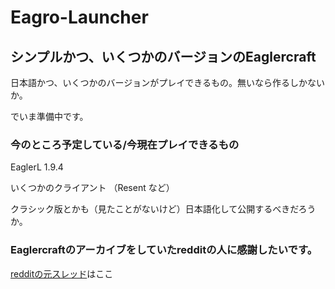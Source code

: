 # Eagro-Launcher

## シンプルかつ、いくつかのバージョンのEaglercraft

日本語かつ、いくつかのバージョンがプレイできるもの。無いなら作るしかないか。

でいま準備中です。

### 今のところ予定している/今現在プレイできるもの

EaglerL 1.9.4

いくつかのクライアント （Resent など）

クラシック版とかも（見たことがないけど）日本語化して公開するべきだろうか。

### Eaglercraftのアーカイブをしていたredditの人に感謝したいです。
[redditの元スレッド](https://www.reddit.com/r/eaglercraft/comments/1btl7w9/the_ultimate_eaglercraft_archive/)はここ
